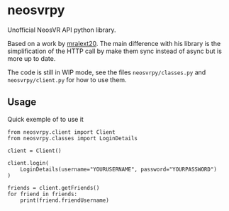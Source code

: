 # neosvrpy

Unofficial NeosVR API python library.

Based on a work by [mralext20](https://github.com/mralext20/neos.py). The main
difference with his library is the simplification of the HTTP call by make them
sync instead of async but is more up to date.

The code is still in WIP mode, see the files `neosvrpy/classes.py` and
`neosvrpy/client.py` for how to use them.

## Usage

Quick exemple of to use it

```
from neosvrpy.client import Client
from neosvrpy.classes import LoginDetails

client = Client()

client.login(
    LoginDetails(username="YOURUSERNAME", password="YOURPASSWORD")
)

friends = client.getFriends()
for friend in friends:
    print(friend.friendUsername)
```

